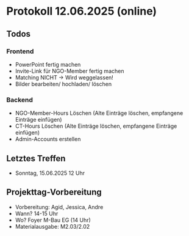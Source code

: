 # Protokoll 12.06.2025 (online)

## Todos

### Frontend

- PowerPoint fertig machen
- Invite-Link für NGO-Member fertig machen
- Matching NICHT -> Wird weggelassen!
- Bilder bearbeiten/ hochladen/ löschen

### Backend

- NGO-Member-Hours Löschen (Alte Einträge löschen, empfangene Einträge einfügen)
- CT-Hours Löschen (Alte Einträge löschen, empfangene Einträge einfügen)
- Admin-Accounts erstellen

## Letztes Treffen

- Sonntag, 15.06.2025 12 Uhr

## Projekttag-Vorbereitung

- Vorbereitung: Agid, Jessica, Andre
- Wann? 14-15 Uhr
- Wo? Foyer M-Bau EG (14 Uhr)
- Materialausgabe: M2.03/2.02